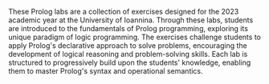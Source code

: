These Prolog labs are a collection of exercises designed for the 2023 academic year at the University of Ioannina. Through these labs, students are introduced to the fundamentals of Prolog programming, exploring its unique paradigm of logic programming. The exercises challenge students to apply Prolog's declarative approach to solve problems, encouraging the development of logical reasoning and problem-solving skills. Each lab is structured to progressively build upon the students' knowledge, enabling them to master Prolog's syntax and operational semantics.
